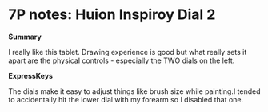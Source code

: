 # 7P notes: Huion Inspiroy Dial 2

**Summary**&#x20;

I really like this tablet. Drawing experience is good but what really sets it apart are the physical controls - especially the TWO dials on the left.

**ExpressKeys**

The dials make it easy to adjust things like brush size while painting.I tended to accidentally hit the lower dial with my forearm so I disabled that one.&#x20;
